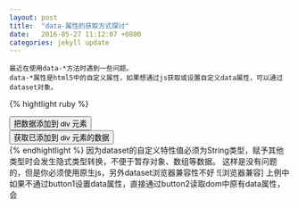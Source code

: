 ```yaml
---
layout: post
title:  "data-属性的获取方式探讨"
date:   2016-05-27 11:12:07 +0800
categories: jekyll update
---
```

	最近在使用data-*方法时遇到一些问题。    
	data-*属性是html5中的自定义属性，如果想通过js获取或设置自定义data属性，可以通过dataset对象。
{% hightlight ruby %}
<!doctype html>
<html>
<head>
<script type="text/javascript" src="http://ajax.googleapis.com/ajax/libs/jquery/1.7.2/jquery.min.js"></script>
<script type="text/javascript">
$(document).ready(function(){
  document.getElementById("btn1").onclick=function(){
    document.getElementsByTagName("div")[0].dataset.gree = "0123456789";
  };
  document.getElementById("btn2").onclick=function(){
	  alert(document.getElementsByTagName("div")[0].dataset.gree);
  };
});
</script>
</head>
<body>
<button id="btn1">把数据添加到 div 元素</button><br />
<button id="btn2">获取已添加到 div 元素的数据</button>
<div data-gree="0123456"></div>
</body>
</html>
{% endhightlight %}
因为dataset的自定义特性值必须为String类型，赋予其他类型时会发生隐式类型转换，不便于暂存对象、数组等数据。
这样是没有问题的，但是你必须使用原生js，另外dataset浏览器兼容性不好
![浏览器兼容]
上例中如果不通过button1设置data属性，直接通过button2读取dom中原有data属性，会




[浏览器兼容]: http://7xuyc3.com1.z0.glb.clouddn.com/dataset%E5%85%BC%E5%AE%B9.png
